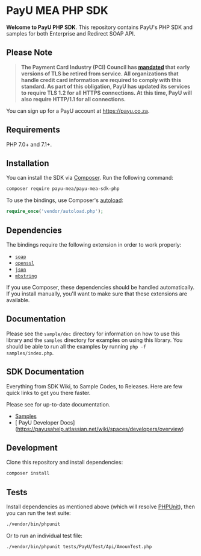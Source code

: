 # PayU MEA PHP SDK

__Welcome to PayU PHP SDK__. This repository contains PayU's PHP SDK and samples for both Enterprise and Redirect SOAP API.

## Please Note
> **The Payment Card Industry (PCI) Council has [mandated](http://blog.pcisecuritystandards.org/migrating-from-ssl-and-early-tls) that early versions of TLS be retired from service.  All organizations that handle credit card information are required to comply with this standard. As part of this obligation, PayU has updated its services to require TLS 1.2 for all HTTPS connections. At this time, PayU will also require HTTP/1.1 for all connections.**

You can sign up for a PayU account at https://payu.co.za.

## Requirements

PHP 7.0+ and 7.1+.

## Installation

You can install the SDK via [Composer](http://getcomposer.org/). Run the following command:

```bash
composer require payu-mea/payu-mea-sdk-php
```

To use the bindings, use Composer's [autoload](https://getcomposer.org/doc/00-intro.md#autoloading):

```php
require_once('vendor/autoload.php');
```

## Dependencies

The bindings require the following extension in order to work properly:

- [`soap`](https://php.net/manual/en/book.soap.php)
- [`openssl`](http://php.net/manual/en/book.openssl.php)
- [`json`](https://php.net/manual/en/book.json.php)
- [`mbstring`](http://php.net/manual/en/book.mbstring.php)

If you use Composer, these dependencies should be handled automatically. If you install manually, you'll want to make sure that these extensions are available.

## Documentation

Please see the ``sample/doc`` directory for information on how to use this library
and the ``samples`` directory for examples on using this library. You should
be able to run all the examples by running ``php -f samples/index.php``.

## SDK Documentation

Everything from SDK Wiki, to Sample Codes, to Releases. Here are few quick links to get you there faster.

Please see  for up-to-date documentation.
* [ Samples ](samples)
* [ PayU Developer Docs] (https://payusahelp.atlassian.net/wiki/spaces/developers/overview)

## Development

Clone this repository and install dependencies:

``` bash
composer install
```

## Tests

Install dependencies as mentioned above (which will resolve [PHPUnit](http://packagist.org/packages/phpunit/phpunit)), then you can run the test suite:

```bash
./vendor/bin/phpunit
```

Or to run an individual test file:

```bash
./vendor/bin/phpunit tests/PayU/Test/Api/AmounTest.php
```